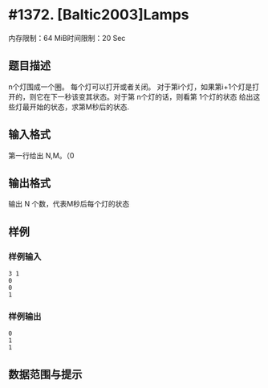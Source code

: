 # #1372. [Baltic2003]Lamps

内存限制：64 MiB时间限制：20 Sec

## 题目描述

n个灯围成一个圈。 每个灯可以打开或者关闭。 对于第i个灯，如果第i+1个灯是打开的，则它在下一秒该变其状态。对于第 n个灯的话，则看第 1个灯的状态 给出这些灯最开始的状态，求第M秒后的状态.

## 输入格式

第一行给出 N,M。（0

## 输出格式

输出 N 个数，代表M秒后每个灯的状态

## 样例

### 样例输入

    
    3 1
    0
    0
    1
    

### 样例输出

    
    0
    1
    1
    
    

## 数据范围与提示
